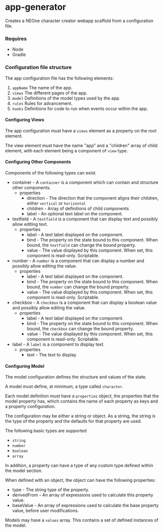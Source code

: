 # app-generator
Creates a NEOne character creator webapp scaffold from a configuration file.

### Requires
 * Node
 * Gradle
 
### Configuration file structure
The app configuration file has the following elements:
1. `appName` The name of the app.
2. `views` The different pages of the app.
3. `model` Definitions of the model types used by the app.
4. `rules` Rules for advancement.
5. `hooks` Definitions for code to run when events occur within the app.

#### Configuring Views
The app configuration must have a `views` element as a property on the root element.

The view element must have the name "app" and a "children" array of child element, with each element being a component of `view` type.

#### Configuring Other Components
Components of the following types can exist.
* container - A `container` is a component which can contain and structure other components.
    * properties 
        * direction - The direction that the component aligns their children, either `vertical` or `horizontal`
        * children - Array of definitions of child components
        * label - An optional text label on the component.
* textfield - A `textfield` is a component that can display text and possibly allow editing text.
    * properties
        * label - A text label displayed on the component.
        * bind - The property on the state bound to this component. When bound, the `textfield` can change the bound property.
        * value - The value displayed by this component. When set, this component is read-only. Scriptable. 
* number - A `number` is a component that can display a number and possibly allow editing the value.
    * properties
        * label - A text label displayed on the component.
        * bind - The property on the state bound to this component. When bound, the `number` can change the bound property.
        * value - The value displayed by this component. When set, this component is read-only. Scriptable.
* checkbox - A `checkbox` is a component that can display a boolean value and possibly allow editing the value.
    * properties
        * label - A text label displayed on the component.
        * bind - The property on the state bound to this component. When bound, the `checkbox` can change the bound property.
        * value - The value displayed by this component. When set, this component is read-only. Scriptable.
* label - A `label` is a component to display text.
    * properties
        * text - The text to display
        
#### Configuring Model
The model configuration defines the structure and values of the state.

A model must define, at minimum, a type called `character`.

Each model definition must have a `properties` object, the properties that the model property has, which contains the name of each property as keys and a property configuration.

The configuration may be either a string or object. As a string, the string is the type of the property and the defaults for that property are used.

The following basic types are supported
* `string`
* `number`
* `boolean`
* `array`

In addition, a property can have a type of any custom type defined within the model section.

When defined with an object, the object can have the following properties:
* type - The string type of the property.
* derivedFrom - An array of expressions used to calculate this property value.
* baseValue - An array of expressions used to calculate the base property value, before user modifications.

Models may have a `values` array. This contains a set of defined instances of the model.